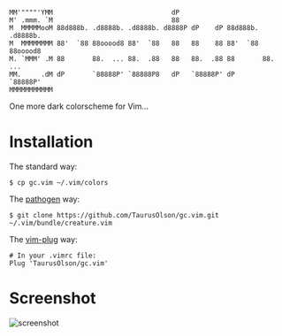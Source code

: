 ```

MM'""""'YMM                              dP                              
M' .mmm. `M                              88                              
M  MMMMMooM 88d888b. .d8888b. .d8888b. d8888P dP    dP 88d888b. .d8888b. 
M  MMMMMMMM 88'  `88 88ooood8 88'  `88   88   88    88 88'  `88 88ooood8 
M. `MMM' .M 88       88.  ... 88.  .88   88   88.  .88 88       88.  ... 
MM.     .dM dP       `88888P' `88888P8   dP   `88888P' dP       `88888P' 
MMMMMMMMMMM                                                              

```

One more dark colorscheme for Vim...


# Installation

The standard way:

    $ cp gc.vim ~/.vim/colors


The [pathogen][1] way:
    
    $ git clone https://github.com/TaurusOlson/gc.vim.git ~/.vim/bundle/creature.vim


The [vim-plug][2] way:
    
    # In your .vimrc file:
    Plug 'TaurusOlson/gc.vim' 


# Screenshot

[1]: https://github.com/tpope/vim-pathogen
[2]: https://github.com/junegunn/vim-plug
![screenshot](https://raw.github.com/TaurusOlson/gc.vim/master/img/creature.jpg)
